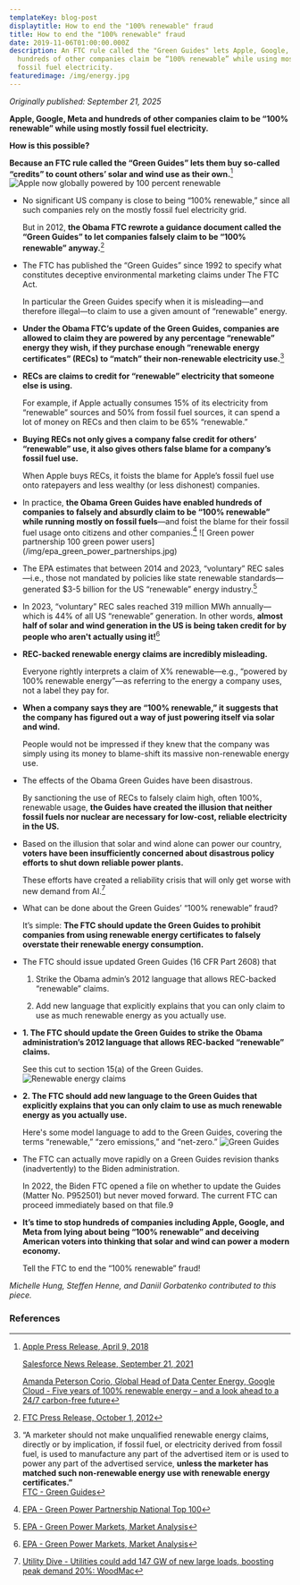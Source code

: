 ```yaml
---
templateKey: blog-post
displaytitle: How to end the "100% renewable" fraud
title: How to end the "100% renewable" fraud
date: 2019-11-06T01:00:00.000Z
description: An FTC rule called the "Green Guides" lets Apple, Google, Meta and
  hundreds of other companies claim be “100% renewable” while using mostly
  fossil fuel electricity.
featuredimage: /img/energy.jpg
---
```


_Originally published: September 21, 2025_

**Apple, Google, Meta and hundreds of other companies claim to be “100% renewable” while using mostly fossil fuel electricity.**

**How is this possible?**

**Because an FTC rule called the “Green Guides” lets them buy so-called “credits” to count others’ solar and wind use as their own.**[^1]
    ![Apple now globally powered by 100 percent renewable](/img/apple_100_percent_renewable.jpg)

- No significant US company is close to being “100% renewable,” since all such companies rely on the mostly fossil fuel electricity grid.

    But in 2012, **the Obama FTC rewrote a guidance document called the “Green Guides” to let companies falsely claim to be “100% renewable” anyway.**[^2]

- The FTC has published the “Green Guides” since 1992 to specify what constitutes deceptive environmental marketing claims under The FTC Act.

    In particular the Green Guides specify when it is misleading—and therefore illegal—to claim to use a given amount of “renewable” energy.

- **Under the Obama FTC’s update of the Green Guides, companies are allowed to claim they are powered by any percentage “renewable” energy they wish, if they purchase enough “renewable energy certificates” (RECs) to “match” their non-renewable electricity use.**[^3]

- **RECs are claims to credit for “renewable” electricity that someone else is using.**

    For example, if Apple actually consumes 15% of its electricity from “renewable” sources and 50% from fossil fuel sources, it can spend a lot of money on RECs and then claim to be 65% “renewable.”

- **Buying RECs not only gives a company false credit for others’ “renewable” use, it also gives others false blame for a company’s fossil fuel use.**

    When Apple buys RECs, it foists the blame for Apple’s fossil fuel use onto ratepayers and less wealthy (or less dishonest) companies.

- In practice, **the Obama Green Guides have enabled hundreds of companies to falsely and absurdly claim to be “100% renewable” while running mostly on fossil fuels**—and foist the blame for their fossil fuel usage onto citizens and other companies.[^4]
    ![ Green power partnership 100 green power users] (/img/epa_green_power_partnerships.jpg)

- The EPA estimates that between 2014 and 2023, “voluntary” REC sales—i.e., those not mandated by policies like state renewable standards—generated $3-5 billion for the US “renewable” energy industry.[^5]

- In 2023, “voluntary” REC sales reached 319 million MWh annually—which is 44% of all US “renewable” generation. In other words, **almost half of solar and wind generation in the US is being taken credit for by people who aren't actually using it!**[^6]

- **REC-backed renewable energy claims are incredibly misleading.**

    Everyone rightly interprets a claim of X% renewable—e.g., “powered by 100% renewable energy”—as referring to the energy a company uses, not a label they pay for.

- **When a company says they are “100% renewable,” it suggests that the company has figured out a way of just powering itself via solar and wind.**

    People would not be impressed if they knew that the company was simply using its money to blame-shift its massive non-renewable energy use.

- The effects of the Obama Green Guides have been disastrous.

    By sanctioning the use of RECs to falsely claim high, often 100%, renewable usage, **the Guides have created the illusion that neither fossil fuels nor nuclear are necessary for low-cost, reliable electricity in the US.**

- Based on the illusion that solar and wind alone can power our country, **voters have been insufficiently concerned about disastrous policy efforts to shut down reliable power plants.**

    These efforts have created a reliability crisis that will only get worse with new demand from AI.[^7]

- What can be done about the Green Guides’ “100% renewable” fraud?

    It’s simple: **The FTC should update the Green Guides to prohibit companies from using renewable energy certificates to falsely overstate their renewable energy consumption.**

- The FTC should issue updated Green Guides (16 CFR Part 2608) that

    1. Strike the Obama admin’s 2012 language that allows REC-backed “renewable” claims.

    2. Add new language that explicitly explains that you can only claim to use as much renewable energy as you actually use.

- **1. The FTC should update the Green Guides to strike the Obama administration’s 2012 language that allows REC-backed “renewable” claims.**

    See this cut to section 15(a) of the Green Guides.
    ![Renewable energy claims](/img/renewable_energy_claims.jpg)

- **2. The FTC should add new language to the Green Guides that explicitly explains that you can only claim to use as much renewable energy as you actually use.**

    Here's some model language to add to the Green Guides, covering the terms “renewable,” “zero emissions,” and “net-zero.”
    ![Green Guides](/img/green_guides.jpg)

- The FTC can actually move rapidly on a Green Guides revision thanks (inadvertently) to the Biden administration.

    In 2022, the Biden FTC opened a file on whether to update the Guides (Matter No. P952501) but never moved forward. The current FTC can proceed immediately based on that file.9

- **It’s time to stop hundreds of companies including Apple, Google, and Meta from lying about being “100% renewable” and deceiving American voters into thinking that solar and wind can power a modern economy.**

    Tell the FTC to end the “100% renewable” fraud!

_Michelle Hung, Steffen Henne, and Daniil Gorbatenko contributed to this piece._

### References

[^1]: 
    [Apple Press Release, April 9, 2018](https://www.apple.com/newsroom/2018/04/apple-now-globally-powered-by-100-percent-renewable-energy/)

    [Salesforce News Release, September 21, 2021](https://www.salesforce.com/news/press-releases/2021/09/21/salesforce-achieves-net-zero-across-its-full-value-chain/)

    [Amanda Peterson Corio, Global Head of Data Center Energy, Google Cloud - Five years of 100% renewable energy – and a look ahead to a 24/7 carbon-free future](https://cloud.google.com/blog/topics/sustainability/5-years-of-100-percent-renewable-energy)

[^2]: [FTC Press Release, October 1, 2012](https://www.ftc.gov/news-events/news/press-releases/2012/10/ftc-issues-revised-green-guides)

[^3]:
    “A marketer should not make unqualified renewable energy claims, directly or by implication, if fossil fuel, or electricity derived from fossil fuel, is used to manufacture any part of the advertised item or is used to power any part of the advertised service, **unless the marketer has matched such non-renewable energy use with renewable energy certificates.”**\
    [FTC - Green Guides](https://www.ftc.gov/sites/default/files/attachments/press-releases/ftc-issues-revised-green-guides/greenguides.pdf)

[^4]: [EPA - Green Power Partnership National Top 100](https://www.epa.gov/greenpower/green-power-partnership-national-top-100)

[^5]: [EPA - Green Power Markets, Market Analysis](https://www.epa.gov/green-power-markets/market-analysis)

[^6]: [EPA - Green Power Markets, Market Analysis](https://www.epa.gov/green-power-markets/market-analysis)

[^7]: [Utility Dive - Utilities could add 147 GW of new large loads, boosting peak demand 20%: WoodMac](https://www.utilitydive.com/news/utilities-could-add-147-gw-of-new-large-loads-boosting-peak-demand-20-wo/759359/)

[^8]: [Code of Federal Regulations - Title 16, Chapter I, Subchapter B, PART 260—GUIDES FOR THE USE OF ENVIRONMENTAL MARKETING CLAIMS](https://www.ecfr.gov/current/title-16/chapter-I/subchapter-B/part-260)

[^9]: [FTC - FTC Seeks Public Comment on Potential Updates to its ‘Green Guides’ for the Use of Environmental Marketing Claims](https://www.ftc.gov/news-events/news/press-releases/2022/12/ftc-seeks-public-comment-potential-updates-its-green-guides-use-environmental-marketing-claims)
